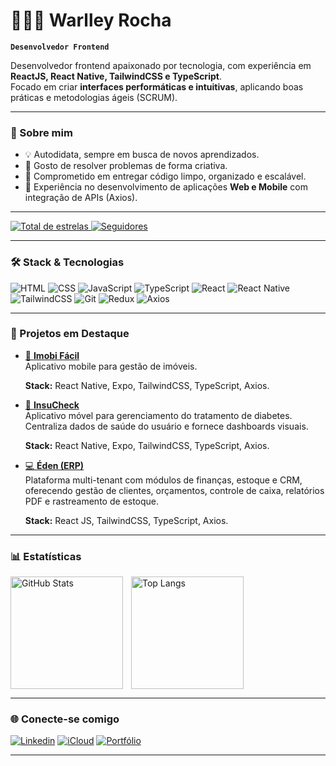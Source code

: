 # 👨🏻‍💻 Warlley Rocha

**`Desenvolvedor Frontend`**

Desenvolvedor frontend apaixonado por tecnologia, com experiência em **ReactJS, React Native, TailwindCSS e TypeScript**.  
Focado em criar **interfaces performáticas e intuitivas**, aplicando boas práticas e metodologias ágeis (SCRUM).  

---

### 🚀 Sobre mim
- 💡 Autodidata, sempre em busca de novos aprendizados.  
- 🧩 Gosto de resolver problemas de forma criativa.  
- 🎯 Comprometido em entregar código limpo, organizado e escalável.  
- 📱 Experiência no desenvolvimento de aplicações **Web e Mobile** com integração de APIs (Axios).  

---
<p align="left"> 
    <a href="https://github.com/warlleyrocha?tab=repositories&sort=stargazers">
        <img 
            alt="Total de estrelas" 
            title="Total de estrelas GitHub" 
            src="https://custom-icon-badges.demolab.com/github/stars/warlleyrocha?color=55960c&style=for-the-badge&labelColor=488207&logo=star&label=estrelas"
        />
    </a>
    <a href="https://github.com/warlleyrocha?tab=followers">
        <img 
            alt="Seguidores" 
            title="Me siga no GitHub" 
            src="https://custom-icon-badges.demolab.com/github/followers/warlleyrocha?color=236ad3&labelColor=1155ba&style=for-the-badge&logo=github&label=Seguidores&logoColor=white"
        />
    </a>
</p>

---

### 🛠️ Stack & Tecnologias

![HTML](https://img.shields.io/badge/HTML5-E34F26?style=for-the-badge&logo=html5&logoColor=white)
![CSS](https://img.shields.io/badge/CSS3-1572B6?style=for-the-badge&logo=css3&logoColor=white)
![JavaScript](https://img.shields.io/badge/JavaScript-F7DF1E?style=for-the-badge&logo=javascript&logoColor=black)
![TypeScript](https://img.shields.io/badge/TypeScript-007ACC?style=for-the-badge&logo=typescript&logoColor=white)
![React](https://img.shields.io/badge/React-20232A?style=for-the-badge&logo=react&logoColor=61DAFB)
![React Native](https://img.shields.io/badge/React_Native-20232A?style=for-the-badge&logo=react&logoColor=61DAFB)
![TailwindCSS](https://img.shields.io/badge/Tailwind_CSS-38B2AC?style=for-the-badge&logo=tailwind-css&logoColor=white)
![Git](https://img.shields.io/badge/Git-F05032?style=for-the-badge&logo=git&logoColor=white)
![Redux](https://img.shields.io/badge/Redux-764ABC?style=for-the-badge&logo=redux&logoColor=white)
![Axios](https://img.shields.io/badge/Axios-671DDF?style=for-the-badge&logo=axios&logoColor=white)

---

### 📂 Projetos em Destaque

- [📱 **Imobi Fácil**](https://github.com/warlleyrocha/imobi-facil)  
  Aplicativo mobile para gestão de imóveis.
  
  **Stack:** React Native, Expo, TailwindCSS, TypeScript, Axios.  

- [📱 **InsuCheck**](https://insu-check.vercel.app/)  
  Aplicativo móvel para gerenciamento do tratamento de diabetes. Centraliza dados de saúde do usuário e fornece dashboards visuais.
  
  **Stack:** React Native, Expo, TailwindCSS, TypeScript, Axios.  

- [💻 **Éden (ERP)**](https://eden-generation.vercel.app/)  
  Plataforma multi-tenant com módulos de finanças, estoque e CRM, oferecendo gestão de clientes, orçamentos, controle de caixa, relatórios PDF e rastreamento de estoque.
  
  **Stack:** React JS, TailwindCSS, TypeScript, Axios.  

---

### 📊 Estatísticas

<p>
  <img 
    align="left" 
    alt="GitHub Stats" 
    height="180" 
    style="padding-right: 10px;" 
    src="https://github-readme-stats.vercel.app/api?username=warlleyrocha&show_icons=true&theme=tokyonight&include_all_commits=true&locale=pt-br" 
  />

  <img 
    align="left" 
    alt="Top Langs" 
    height="180" 
    src="https://github-readme-stats.vercel.app/api/top-langs/?username=warlleyrocha&theme=tokyonight&layout=compact&custom_title=Tecnologias&langs_count=9" 
  />
</p>

<br clear="both"/>

---

### 🌐 Conecte-se comigo

[![Linkedin](https://img.shields.io/badge/LinkedIn-0A66C2?style=for-the-badge&logo=linkedin&logoColor=white)](https://www.linkedin.com/in/warlley-rossmann-rocha/)
[![iCloud](https://img.shields.io/badge/iCloud-3693F3?style=for-the-badge&logo=icloud&logoColor=white)](mailto:warlleyrocha@icloud.com)
[![Portfólio](https://img.shields.io/badge/Portfólio-000000?style=for-the-badge&logo=vercel&logoColor=white)](https://warlley-rocha-portfolio.vercel.app/)

---
